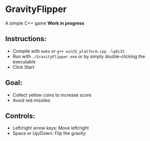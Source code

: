 # GravityFlipper

A simple C++ game **Work in progress**

## Instructions:
  - Compile with ```make``` or ```g++ win32_platform.cpp -lgdi32```
  - Run with ```./GravityFlipper.exe``` or by simply double-clicking the executable
  - Click Start

## Goal:
  - Collect yellow coins to increase score
  - Avoid red missiles

## Controls:
  - Left/right arrow keys: Move left/right
  - Space or Up/Down: Flip the gravity
